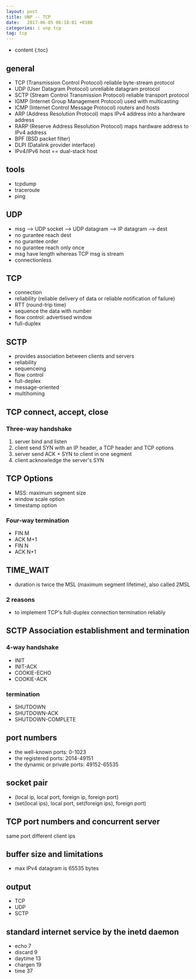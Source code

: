```yaml
---
layout: post
title: UNP -- TCP
date:   2017-06-05 06:18:01 +0100
categories: c unp tcp
tag: tcp
---
```


* content
{:toc}


## general

* TCP (Transmission Control Protocol) reliable byte-stream protocol
* UDP (User Datagram Protocol) unreliable datagram protocol
* SCTP (Stream Control Transmission Protocol) reliable transport protocol
* IGMP (Internet Group Management Protocol) used with multicasting
* ICMP (Internet Control Message Protocol) routers and hosts
* ARP (Address Resolution Protocol) maps IPv4 address into a hardware address
* RARP (Reserve Address Resolution Protocol) maps hardware address to IPv4 address
* BPF (BSD packet filter)
* DLPI (Datalink provider interface)
* IPv4/IPv6 host == dual-stack host

## tools
* tcpdump
* traceroute
* ping

## UDP

* msg --> UDP socket --> UDP datagram --> IP datagram --> dest
* no gurantee reach dest
* no gurantee order
* no gurantee reach only once
* msg have length whereas TCP msg is stream
* connectionless

## TCP
* connection
* reliability (reliable delivery of data or reliable notification of failure)
* RTT (round-trip time)
* sequence the data with number
* flow control: advertised window
* full-duplex

## SCTP
* provides association between clients and servers
* reliability
* sequenceing
* flow control
* full-deplex
* message-oriented
* multihoming


## TCP connect, accept, close
### Three-way handshake
1. server bind and listen
2. client send SYN with an IP header, a TCP header and TCP options
3. server send ACK + SYN to client in one segment
4. client acknowledge the server's SYN

## TCP Options

* MSS: maximum segment size
* window scale option
* timestamp option

### Four-way termination
* FIN M
* ACK M+1
* FIN N
* ACK N+1

## TIME_WAIT
* duration is twice the MSL (maximum segment lifetime), also called 2MSL
### 2 reasons
* to implement TCP's full-duplex connection termination reliably

## SCTP Association establishment and termination
### 4-way handshake
* INIT
* INIT-ACK
* COOKIE-ECHO
* COOKIE-ACK
### termination
* SHUTDOWN
* SHUTDOWN-ACK
* SHUTDOWN-COMPLETE

## port numbers
* the well-known ports: 0-1023
* the registered ports: 2014-49151
* the dynamic or private ports: 49152-65535
## socket pair
* (local ip, local port, foreign ip, foreign port)
* (set(local ips), local port, set(foreign ips), foreign port)

## TCP port numbers and concurrent server
same port different client ips
## buffer size and limitations
* max IPv4 datagram is 65535 bytes
## output
* TCP
* UDP
* SCTP

## standard internet service by the inetd daemon
* echo 7
* discard 9
* daytime 13
* chargen 19
* time 37

[jekyll]:      http://jekyllrb.com
[jekyll-gh]:   https://github.com/jekyll/jekyll
[jekyll-help]: https://github.com/jekyll/jekyll-help
